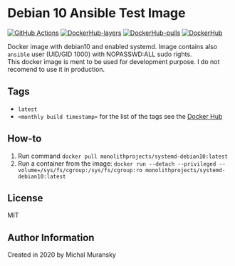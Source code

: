 # Debian 10 Ansible Test Image

[![GitHub Actions](https://github.com/MonolithProjects/docker-systemd-debian10/workflows/Dockerfile%20test/badge.svg?branch=master)](https://github.com/MonolithProjects/docker-systemd-debian10/actions)
[![DockerHub-layers](https://img.shields.io/microbadger/layers/monolithprojects/systemd-debian10)](https://hub.docker.com/repository/docker/monolithprojects/systemd-debian10)
[![DockerHub-pulls](https://img.shields.io/docker/pulls/monolithprojects/systemd-debian10)](https://hub.docker.com/repository/docker/monolithprojects/systemd-debian10)
[![DockerHub](https://img.shields.io/docker/cloud/automated/monolithprojects/systemd-debian10?maxAge=2592000)](https://hub.docker.com/repository/docker/monolithprojects/systemd-debian10)

Docker image with debian10 and enabled systemd. Image contains also `ansible` user (UID/GID 1000) with NOPASSWD:ALL sudo rights.  
This docker image is ment to be used for development purpose. I do not recomend to use it in production.

## Tags

- `latest`  
- `<monthly build timestamp>` for the list of the tags see the [Docker Hub](https://hub.docker.com/repository/docker/monolithprojects/systemd-debian10/tags?page=1)

## How-to

  1. Run command `docker pull monolithprojects/systemd-debian10:latest`  
  2. Run a container from the image: `docker run --detach --privileged --volume=/sys/fs/cgroup:/sys/fs/cgroup:ro monolithprojects/systemd-debian10:latest`  

## License

MIT

## Author Information

Created in 2020 by Michal Muransky
